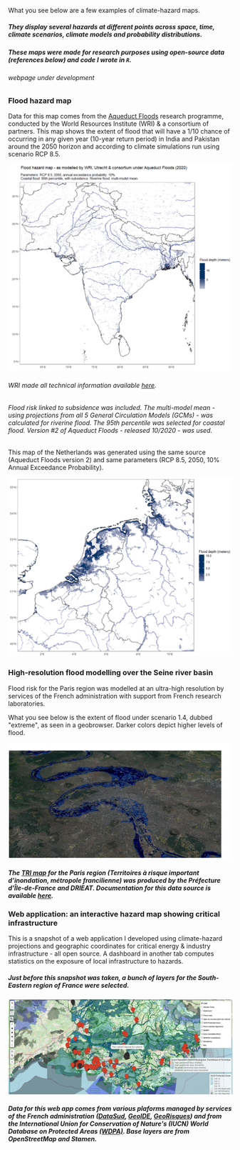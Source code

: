 What you see below are a few examples of climate-hazard maps. 

##### They display several hazards at different points across space, time, climate scenarios, climate models and probability distributions. 

##### These maps were made for research purposes using open-source data (references below) and code I wrote in `R`.

###### *webpage under development*

### Flood hazard map

Data for this map comes from the [Aqueduct Floods](https://www.wri.org/aqueduct/floods) research programme, conducted by the World Resources Institute (WRI) & a consortium of partners. 
This map shows the extent of flood that will have a 1/10 chance of occurring in any given year (10-year return period) in India and Pakistan around the 2050 horizon and according to climate simulations run using scenario RCP 8.5.

![Image1](/map_india.png)

###### WRI made all technical information available [here](https://www.wri.org/research/aqueduct-floods-methodology).

###### Flood risk linked to subsidence was included. The multi-model mean - using projections from all 5 General Circulation Models (GCMs) - was calculated for riverine flood. The 95th percentile was selected for coastal flood. Version #2 of Aqueduct Floods - released 10/2020 - was used.

This map of the Netherlands was generated using the same source (Aqueduct Floods version 2) and same parameters (RCP 8.5, 2050, 10% Annual Exceedance Probability). 

![Image1](/map_nl.png)


### High-resolution flood modelling over the Seine river basin

Flood risk for the Paris region was modelled at an ultra-high resolution by services of the French administration with support from French research laboratories. 

What you see below is the extent of flood under scenario 1.4, dubbed "extreme", as seen in a geobrowser. Darker colors depict higher levels of flood.

![Image2](/image001.jpg)

##### The [TRI map](http://www.driee.ile-de-france.developpement-durable.gouv.fr/tri-de-la-metropole-francilienne-a1769.html) for the Paris region (Territoires à risque important d’inondation, métropole francilienne) was produced by the Préfecture d'Île-de-France and DRIEAT. Documentation for this data source is available [here](http://webissimo.developpement-durable.gouv.fr/IMG/pdf/20170209_atlas_idf_a3_paysage_document_principal_cle5be11d.pdf).



### Web application: an interactive hazard map showing critical infrastructure

This is a snapshot of a web application I developed using climate-hazard projections and geographic coordinates for critical energy & industry infrastructure - all open source. A dashboard in another tab computes statistics on the exposure of local infrastructure to hazards. 

##### Just before this snapshot was taken, a bunch of layers for the South-Eastern region of France were selected.

![Image3](/snap_app.png)

##### Data for this web app comes from various plaforms managed by services of the French administration ([DataSud](https://www.datasud.fr/), [GeoIDE](http://carto.geo-ide.application.developpement-durable.gouv.fr/1131/environnement.map), [GeoRisques](https://www.georisques.gouv.fr/donnees/bases-de-donnees)) and from the International Union for Conservation of Nature's (IUCN) World Database on Protected Areas [(WDPA)](https://www.iucn.org/theme/protected-areas/our-work/quality-and-effectiveness/world-database-protected-areas-wdpa). Base layers are from OpenStreetMap and Stamen.









